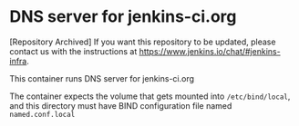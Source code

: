 # DNS server for jenkins-ci.org

[Repository Archived] If you want this repository to be updated, please contact us with the instructions at https://www.jenkins.io/chat/#jenkins-infra.

This container runs DNS server for jenkins-ci.org

The container expects the volume that gets mounted into `/etc/bind/local`, and this directory must have BIND configuration file named `named.conf.local` 
